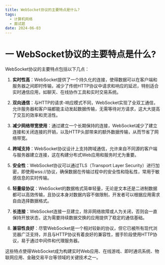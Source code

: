 ```yaml
---
title: WebSocket协议的主要特点是什么?
tags:
  - 计算机网络
  - 面试题
date: 2024-06-03
---
```

# 一 WebSocket协议的主要特点是什么?

WebSocket协议的主要特点包括以下几点：

1. **实时性高**：WebSocket提供了一个持久化的连接，使得数据可以在客户端和服务器之间即时传输，减少了传统HTTP协议中请求和响应的延迟，特别适合实时通信应用，如聊天、在线协作工具和实时交易系统。
    
2. **双向通信**：与HTTP的请求-响应模式不同，WebSocket实现了全双工通信，允许服务器和客户端都能主动发起数据传输，无需等待对方请求，这大大提高了交互的效率和灵活性。
    
3. **减少网络带宽使用**：通过建立一个长期保持的连接，WebSocket减少了建立连接和关闭连接的开销，以及HTTP头部带来的额外数据传输，从而节省了网络带宽。
    
4. **跨域支持**：WebSocket协议设计上支持跨域通信，允许来自不同源的客户端与服务器建立连接，这在构建分布式Web应用和服务时尤为重要。
    
5. **安全性**：WebSocket协议可以通过TLS（Transport Layer Security）进行加密，即使用wss://协议，确保数据在传输过程中的安全性和隐私性，常用于敏感信息的实时传输。
    
6. **轻量级协议**：WebSocket的数据格式简单轻量，无论是文本还是二进制数据都可以高效传输，且协议本身对数据内容不做限制，开发者可以根据应用需求自由选择数据格式。
    
7. **长连接**：WebSocket连接一旦建立，除非网络故障或人为关闭，否则会一直保持开放状态，这为需要持续数据交换的应用提供了稳定的通信基础。
    
8. **兼容性良好**：尽管WebSocket是一个相对较新的协议，但它已被所有现代浏览器广泛支持，并且与HTTP协议有着良好的兼容性，握手阶段使用HTTP协议，易于通过中间件和代理服务器。
    

这些特点使得WebSocket成为构建实时Web应用、在线游戏、即时通讯系统、物联网应用、金融交易平台等领域的关键技术之一。